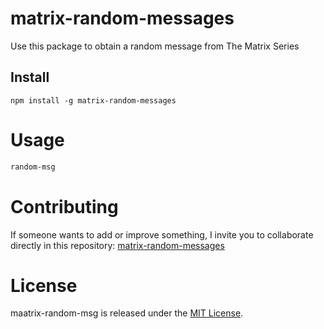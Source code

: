 
# matrix-random-messages

Use this package to obtain a random message from The Matrix Series

## Install

```npm
npm install -g matrix-random-messages
```

# Usage

```bash
random-msg
```

# Contributing
If someone wants to add or improve something, I invite you to collaborate directly in this repository: [matrix-random-messages](https://github.com/LuisFloresV/matrix-random-messages)

# License
maatrix-random-msg is released under the [MIT License](https://opensource.org/licenses/MIT).